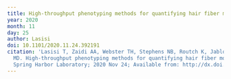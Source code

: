 ```yaml
---
title: High-throughput phenotyping methods for quantifying hair fiber morphology
year: 2020
month: 11
day: 25
author: Lasisi
doi: 10.1101/2020.11.24.392191
citation: 'Lasisi T, Zaidi AA, Webster TH, Stephens NB, Routch K, Jablonski NG, Shriver
  MD. High-throughput phenotyping methods for quantifying hair fiber morphology. Cold
  Spring Harbor Laboratory; 2020 Nov 24; Available from: http://dx.doi.org/10.1101/2020.11.24.392191'
---
```


